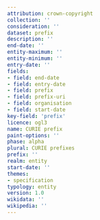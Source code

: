 ```yaml
---
attribution: crown-copyright
collection: ''
consideration: ''
dataset: prefix
description: ''
end-date: ''
entity-maximum: ''
entity-minimum: ''
entry-date: ''
fields:
- field: end-date
- field: entry-date
- field: prefix
- field: prefix-uri
- field: organisation
- field: start-date
key-field: 'prefix'
licence: ogl3
name: CURIE prefix
paint-options: ''
phase: alpha
plural: CURIE prefixes
prefix: ''
realm: entity
start-date: ''
themes:
- specification
typology: entity
version: 1.0
wikidata: ''
wikipedia: ''
---
```

